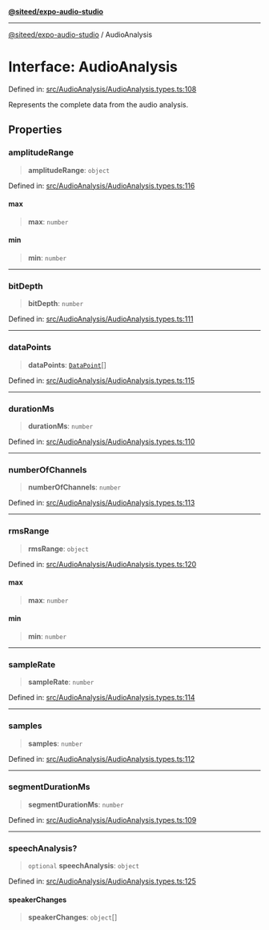 [**@siteed/expo-audio-studio**](../README.md)

***

[@siteed/expo-audio-studio](../README.md) / AudioAnalysis

# Interface: AudioAnalysis

Defined in: [src/AudioAnalysis/AudioAnalysis.types.ts:108](https://github.com/deeeed/expo-audio-stream/blob/bbdd3decaa750fbf29d5ddaf443493cc894c7375/packages/expo-audio-studio/src/AudioAnalysis/AudioAnalysis.types.ts#L108)

Represents the complete data from the audio analysis.

## Properties

### amplitudeRange

> **amplitudeRange**: `object`

Defined in: [src/AudioAnalysis/AudioAnalysis.types.ts:116](https://github.com/deeeed/expo-audio-stream/blob/bbdd3decaa750fbf29d5ddaf443493cc894c7375/packages/expo-audio-studio/src/AudioAnalysis/AudioAnalysis.types.ts#L116)

#### max

> **max**: `number`

#### min

> **min**: `number`

***

### bitDepth

> **bitDepth**: `number`

Defined in: [src/AudioAnalysis/AudioAnalysis.types.ts:111](https://github.com/deeeed/expo-audio-stream/blob/bbdd3decaa750fbf29d5ddaf443493cc894c7375/packages/expo-audio-studio/src/AudioAnalysis/AudioAnalysis.types.ts#L111)

***

### dataPoints

> **dataPoints**: [`DataPoint`](DataPoint.md)[]

Defined in: [src/AudioAnalysis/AudioAnalysis.types.ts:115](https://github.com/deeeed/expo-audio-stream/blob/bbdd3decaa750fbf29d5ddaf443493cc894c7375/packages/expo-audio-studio/src/AudioAnalysis/AudioAnalysis.types.ts#L115)

***

### durationMs

> **durationMs**: `number`

Defined in: [src/AudioAnalysis/AudioAnalysis.types.ts:110](https://github.com/deeeed/expo-audio-stream/blob/bbdd3decaa750fbf29d5ddaf443493cc894c7375/packages/expo-audio-studio/src/AudioAnalysis/AudioAnalysis.types.ts#L110)

***

### numberOfChannels

> **numberOfChannels**: `number`

Defined in: [src/AudioAnalysis/AudioAnalysis.types.ts:113](https://github.com/deeeed/expo-audio-stream/blob/bbdd3decaa750fbf29d5ddaf443493cc894c7375/packages/expo-audio-studio/src/AudioAnalysis/AudioAnalysis.types.ts#L113)

***

### rmsRange

> **rmsRange**: `object`

Defined in: [src/AudioAnalysis/AudioAnalysis.types.ts:120](https://github.com/deeeed/expo-audio-stream/blob/bbdd3decaa750fbf29d5ddaf443493cc894c7375/packages/expo-audio-studio/src/AudioAnalysis/AudioAnalysis.types.ts#L120)

#### max

> **max**: `number`

#### min

> **min**: `number`

***

### sampleRate

> **sampleRate**: `number`

Defined in: [src/AudioAnalysis/AudioAnalysis.types.ts:114](https://github.com/deeeed/expo-audio-stream/blob/bbdd3decaa750fbf29d5ddaf443493cc894c7375/packages/expo-audio-studio/src/AudioAnalysis/AudioAnalysis.types.ts#L114)

***

### samples

> **samples**: `number`

Defined in: [src/AudioAnalysis/AudioAnalysis.types.ts:112](https://github.com/deeeed/expo-audio-stream/blob/bbdd3decaa750fbf29d5ddaf443493cc894c7375/packages/expo-audio-studio/src/AudioAnalysis/AudioAnalysis.types.ts#L112)

***

### segmentDurationMs

> **segmentDurationMs**: `number`

Defined in: [src/AudioAnalysis/AudioAnalysis.types.ts:109](https://github.com/deeeed/expo-audio-stream/blob/bbdd3decaa750fbf29d5ddaf443493cc894c7375/packages/expo-audio-studio/src/AudioAnalysis/AudioAnalysis.types.ts#L109)

***

### speechAnalysis?

> `optional` **speechAnalysis**: `object`

Defined in: [src/AudioAnalysis/AudioAnalysis.types.ts:125](https://github.com/deeeed/expo-audio-stream/blob/bbdd3decaa750fbf29d5ddaf443493cc894c7375/packages/expo-audio-studio/src/AudioAnalysis/AudioAnalysis.types.ts#L125)

#### speakerChanges

> **speakerChanges**: `object`[]
